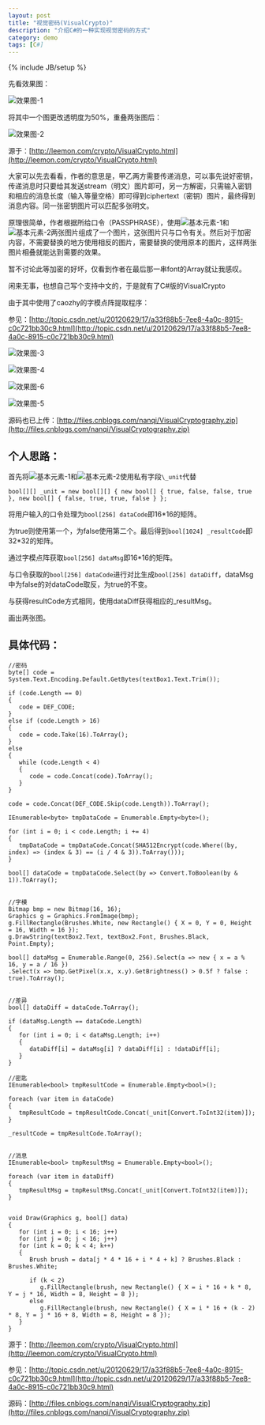 ```yaml
---
layout: post
title: "视觉密码(VisualCrypto)"
description: "介绍C#的一种实现视觉密码的方式"
category: demo
tags: [C#]
---
```

{% include JB/setup %}

先看效果图：

![效果图-1](/image/VisualCrypto/VisualCrypto_1.jpg)

将其中一个图更改透明度为50%，重叠两张图后：

![效果图-2](/image/VisualCrypto/VisualCrypto_2.jpg)

源于：[http://leemon.com/crypto/VisualCrypto.html](http://leemon.com/crypto/VisualCrypto.html)

大家可以先去看看，作者的意思是，甲乙两方需要传递消息，可以事先说好密钥，传递消息时只要给其发送stream（明文）图片即可，另一方解密，只需输入密钥和相应的消息长度（输入等量空格）即可得到ciphertext（密钥）图片，最终得到消息内容。同一张密钥图片可以匹配多张明文。


原理很简单，作者根据所给口令（PASSPHRASE），使用![基本元素-1](/image/VisualCrypto/VisualCrypto_3.jpg)和![基本元素-2](/image/VisualCrypto/VisualCrypto_4.jpg)两张图片组成了一个图片，这张图片只与口令有关。然后对于加密内容，不需要替换的地方使用相反的图片，需要替换的使用原本的图片，这样两张图片相叠就能达到需要的效果。


暂不讨论此等加密的好坏，仅看到作者在最后那一串font的Array就让我感叹。


闲来无事，也想自己写个支持中文的，于是就有了C#版的VisualCrypto

由于其中使用了caozhy的字模点阵提取程序：

参见：[http://topic.csdn.net/u/20120629/17/a33f88b5-7ee8-4a0c-8915-c0c721bb30c9.html](http://topic.csdn.net/u/20120629/17/a33f88b5-7ee8-4a0c-8915-c0c721bb30c9.html)

![效果图-3](/image/VisualCrypto/VisualCrypto_5.jpg)

![效果图-4](/image/VisualCrypto/VisualCrypto_6.jpg)

![效果图-6](/image/VisualCrypto/VisualCrypto_8.jpg)

![效果图-5](/image/VisualCrypto/VisualCrypto_7.jpg)

源码也已上传：[http://files.cnblogs.com/nanqi/VisualCryptography.zip](http://files.cnblogs.com/nanqi/VisualCryptography.zip)

## 个人思路：

首先将![基本元素-1](/image/VisualCrypto/VisualCrypto_3.jpg)和![基本元素-2](/image/VisualCrypto/VisualCrypto_4.jpg)使用私有字段`\_unit`代替

    bool[][] _unit = new bool[][] { new bool[] { true, false, false, true }, new bool[] { false, true, true, false } };

将用户输入的口令处理为`bool[256] dataCode`即16\*16的矩阵。

为true则使用第一个，为false使用第二个。最后得到`bool[1024] _resultCode`即32\*32的矩阵。

通过字模点阵获取`bool[256] dataMsg`即16\*16的矩阵。

与口令获取的`bool[256] dataCode`进行对比生成`bool[256] dataDiff`，dataMsg中为false的对dataCode取反，为true的不变。

与获得resultCode方式相同，使用dataDiff获得相应的\_resultMsg。

画出两张图。

## 具体代码：

    //密码
    byte[] code = System.Text.Encoding.Default.GetBytes(textBox1.Text.Trim());
    
    if (code.Length == 0)
    {
       code = DEF_CODE;
    }
    else if (code.Length > 16)
    {
       code = code.Take(16).ToArray();
    }
    else
    {
       while (code.Length < 4)
       {
          code = code.Concat(code).ToArray();
       }
    }
    
    code = code.Concat(DEF_CODE.Skip(code.Length)).ToArray();
    
    IEnumerable<byte> tmpDataCode = Enumerable.Empty<byte>();
    
    for (int i = 0; i < code.Length; i += 4)
    {
       tmpDataCode = tmpDataCode.Concat(SHA512Encrypt(code.Where((by, index) => (index & 3) == (i / 4 & 3)).ToArray()));
    }
    
    bool[] dataCode = tmpDataCode.Select(by => Convert.ToBoolean(by & 1)).ToArray();


    //字模
    Bitmap bmp = new Bitmap(16, 16);
    Graphics g = Graphics.FromImage(bmp);
    g.FillRectangle(Brushes.White, new Rectangle() { X = 0, Y = 0, Height = 16, Width = 16 });
    g.DrawString(textBox2.Text, textBox2.Font, Brushes.Black, Point.Empty);
    
    bool[] dataMsg = Enumerable.Range(0, 256).Select(a => new { x = a % 16, y = a / 16 })
    .Select(x => bmp.GetPixel(x.x, x.y).GetBrightness() > 0.5f ? false : true).ToArray();


    //差异
    bool[] dataDiff = dataCode.ToArray();
    
    if (dataMsg.Length == dataCode.Length)
    {
       for (int i = 0; i < dataMsg.Length; i++)
       {
          dataDiff[i] = dataMsg[i] ? dataDiff[i] : !dataDiff[i];
       }
    }
    
    //密匙
    IEnumerable<bool> tmpResultCode = Enumerable.Empty<bool>();
    
    foreach (var item in dataCode)
    {
       tmpResultCode = tmpResultCode.Concat(_unit[Convert.ToInt32(item)]);
    }
    
    _resultCode = tmpResultCode.ToArray();
    
    
    //消息
    IEnumerable<bool> tmpResultMsg = Enumerable.Empty<bool>();
    
    foreach (var item in dataDiff)
    {
       tmpResultMsg = tmpResultMsg.Concat(_unit[Convert.ToInt32(item)]);
    }


    void Draw(Graphics g, bool[] data)
    {
       for (int i = 0; i < 16; i++)
       for (int j = 0; j < 16; j++)
       for (int k = 0; k < 4; k++)
       {
          Brush brush = data[j * 4 * 16 + i * 4 + k] ? Brushes.Black : Brushes.White;
    
          if (k < 2)
             g.FillRectangle(brush, new Rectangle() { X = i * 16 + k * 8, Y = j * 16, Width = 8, Height = 8 });
          else
             g.FillRectangle(brush, new Rectangle() { X = i * 16 + (k - 2) * 8, Y = j * 16 + 8, Width = 8, Height = 8 });
       }
    }

 

源于：[http://leemon.com/crypto/VisualCrypto.html](http://leemon.com/crypto/VisualCrypto.html)

参见：[http://topic.csdn.net/u/20120629/17/a33f88b5-7ee8-4a0c-8915-c0c721bb30c9.html](http://topic.csdn.net/u/20120629/17/a33f88b5-7ee8-4a0c-8915-c0c721bb30c9.html)

源码：[http://files.cnblogs.com/nanqi/VisualCryptography.zip](http://files.cnblogs.com/nanqi/VisualCryptography.zip)

